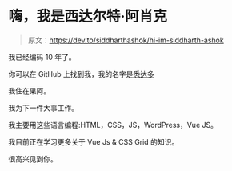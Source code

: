 # 嗨，我是西达尔特·阿肖克

> 原文：<https://dev.to/siddharthashok/hi-im-siddharth-ashok>

我已经编码 10 年了。

你可以在 GitHub 上找到我，我的名字是[悉达多](https://github.com/siddharthashok)

我住在果阿。

我为下一件大事工作。

我主要用这些语言编程:HTML，CSS，JS，WordPress，Vue JS。

我目前正在学习更多关于 Vue Js & CSS Grid 的知识。

很高兴见到你。